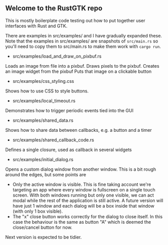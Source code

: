 Welcome to the RustGTK repo
---------------------------

This is mostly boilerplate code testing out how to put
together user interfaces with Rust and GTK.

There are examples in src/examples/ and I have gradually
expanded these.
Note that the examples in src/examples/ are snapshots
of `src/main.rs` so you'll need to copy them to src/main.rs
to make them work with `cargo run`.

* src/examples/load_and_draw_on_pixbuf.rs

Loads an image from file into a pixbuf.
Draws pixels to the pixbuf. 
Creates an image widget from the pixbuf
Puts that image on a clickable button

* src/examples/css_styling.css

Shows how to use CSS to style buttons.

* src/examples/local_timeout.rs

Demonstrates how to trigger periodic events tied into the GUI

* src/examples/shared_data.rs

Shows how to share data between callbacks, e.g. a button and a timer

* src/examples/shared_callback_code.rs

Defines a single closure, used as callback in several widgets

* src/examples/initial_dialog.rs

Opens a custom dialog window from another window.
This is a bit rough around the edges, but some points are
- Only the active window is visible. This is fine taking account
  we're targeting an app where every window is fullscreen on a
  single touch screen. With both windows running but only one
  visible, we can act modal while the rest of the application is
  still active. A future version will have just 1 window and each
  dialog will be a box inside that window (with only 1 box visible).
- The "x" close button works correctly for the dialog to close itself.
  In this case the behaviour is the same as button "A" which is deemed
  the close/cancel button for now.

Next version is expected to be tidier.

